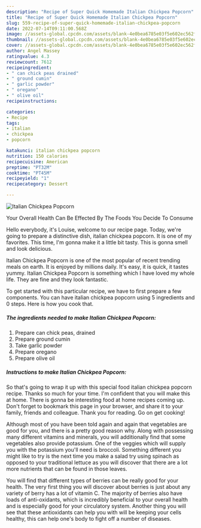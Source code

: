 ```yaml
---
description: "Recipe of Super Quick Homemade Italian Chickpea Popcorn"
title: "Recipe of Super Quick Homemade Italian Chickpea Popcorn"
slug: 559-recipe-of-super-quick-homemade-italian-chickpea-popcorn
date: 2022-07-14T09:11:00.568Z
image: //assets-global.cpcdn.com/assets/blank-4e0bea6785e03f5e602ec562f230caae08da540cada707380b4fe1bbebba43da.png
thumbnail: //assets-global.cpcdn.com/assets/blank-4e0bea6785e03f5e602ec562f230caae08da540cada707380b4fe1bbebba43da.png
cover: //assets-global.cpcdn.com/assets/blank-4e0bea6785e03f5e602ec562f230caae08da540cada707380b4fe1bbebba43da.png
author: Angel Massey
ratingvalue: 4.3
reviewcount: 7612
recipeingredient:
- " can chick peas drained"
- " ground cumin"
- " garlic powder"
- " oregano"
- " olive oil"
recipeinstructions:

categories:
- Recipe
tags:
- italian
- chickpea
- popcorn

katakunci: italian chickpea popcorn 
nutrition: 150 calories
recipecuisine: American
preptime: "PT32M"
cooktime: "PT45M"
recipeyield: "1"
recipecategory: Dessert

---
```



![Italian Chickpea Popcorn](//assets-global.cpcdn.com/assets/blank-4e0bea6785e03f5e602ec562f230caae08da540cada707380b4fe1bbebba43da.png)

Your Overall Health Can Be Effected By The Foods You Decide To Consume

Hello everybody, it's Louise, welcome to our recipe page. Today, we're going to prepare a distinctive dish, italian chickpea popcorn. It is one of my favorites. This time, I'm gonna make it a little bit tasty. This is gonna smell and look delicious.



Italian Chickpea Popcorn is one of the most popular of recent trending meals on earth. It is enjoyed by millions daily. It's easy, it is quick, it tastes yummy. Italian Chickpea Popcorn is something which I have loved my whole life. They are fine and they look fantastic.


To get started with this particular recipe, we have to first prepare a few components. You can have italian chickpea popcorn using 5 ingredients and 0 steps. Here is how you cook that.

<!--inarticleads1-->

##### The ingredients needed to make Italian Chickpea Popcorn:

1. Prepare  can chick peas, drained
1. Prepare  ground cumin
1. Take  garlic powder
1. Prepare  oregano
1. Prepare  olive oil




<!--inarticleads2-->

##### Instructions to make Italian Chickpea Popcorn:





So that's going to wrap it up with this special food italian chickpea popcorn recipe. Thanks so much for your time. I'm confident that you will make this at home. There is gonna be interesting food at home recipes coming up. Don't forget to bookmark this page in your browser, and share it to your family, friends and colleague. Thank you for reading. Go on get cooking!

Although most of you have been told again and again that vegetables are good for you, and there is a pretty good reason why. Along with possessing many different vitamins and minerals, you will additionally find that some vegetables also provide potassium. One of the veggies which will supply you with the potassium you'll need is broccoli. Something different you might like to try is the next time you make a salad try using spinach as opposed to your traditional lettuce as you will discover that there are a lot more nutrients that can be found in those leaves.

You will find that different types of berries can be really good for your health. The very first thing you will discover about berries is just about any variety of berry has a lot of vitamin C. The majority of berries also have loads of anti-oxidants, which is incredibly beneficial to your overall health and is especially good for your circulatory system. Another thing you will see that these antioxidants can help you with will be keeping your cells healthy, this can help one's body to fight off a number of diseases.

